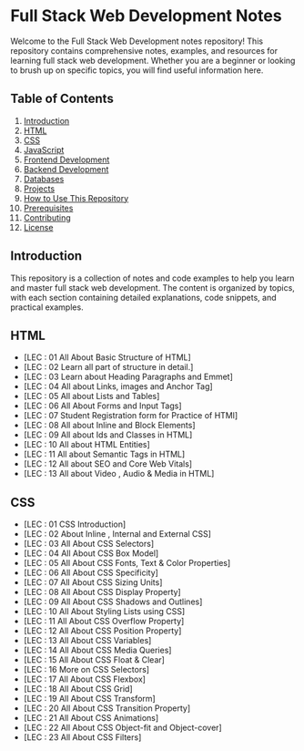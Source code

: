 # Full Stack Web Development Notes
Welcome to the Full Stack Web Development notes repository! 
This repository contains comprehensive notes, examples, and resources for learning full stack web development. Whether you are a beginner or looking to brush up on specific topics, you will find useful information here.
## Table of Contents
1. [Introduction](#introduction)
2. [HTML](#html)
3. [CSS](#css)
4. [JavaScript](#javascript)
5. [Frontend Development](#frontend-development)
6. [Backend Development](#backend-development)
7. [Databases](#databases)
8. [Projects](#projects)
9. [How to Use This Repository](#how-to-use-this-repository)
10. [Prerequisites](#prerequisites)
11. [Contributing](#contributing)
12. [License](#license)

## Introduction

This repository is a collection of notes and code examples to help you learn and master full stack web development. The content is organized by topics, with each section containing detailed explanations, code snippets, and practical examples.

## HTML
- [LEC : 01 All About Basic Structure of HTML]
- [LEC : 02 Learn all part of structure in detail.]
- [LEC : 03 Learn about Heading Paragraphs and Emmet]
- [LEC : 04 All about Links, images and Anchor Tag]
- [LEC : 05 All about Lists and Tables]
- [LEC : 06 All About Forms and Input Tags]
- [LEC : 07 Student Registration form for Practice of HTMl]
- [LEC : 08 All about Inline and Block Elements]
- [LEC : 09 All about Ids and Classes in HTML]
- [LEC : 10 All about HTML Entities]
- [LEC : 11 All about Semantic Tags in HTML]
- [LEC : 12 All about SEO and Core Web Vitals]
- [LEC : 13 All about Video , Audio & Media in HTML]

## CSS
- [LEC : 01 CSS Introduction]
- [LEC : 02 About Inline , Internal and External CSS]
- [LEC : 03 All About CSS Selectors]
- [LEC : 04 All About CSS Box Model]
- [LEC : 05 All About CSS Fonts, Text & Color Properties]
- [LEC : 06 All About CSS Specificity]
- [LEC : 07 All About CSS Sizing Units]
- [LEC : 08 All About CSS Display Property]
- [LEC : 09 All About CSS Shadows and Outlines]
- [LEC : 10 All About Styling Lists using CSS]
- [LEC : 11 All About CSS Overflow Property]
- [LEC : 12 All About CSS Position Property]
- [LEC : 13 All About CSS Variables]
- [LEC : 14 All About CSS Media Queries]
- [LEC : 15 All About CSS Float & Clear]
- [LEC : 16 More on CSS Selectors]
- [LEC : 17 All About CSS Flexbox]
- [LEC : 18 All About CSS Grid]
- [LEC : 19 All About CSS Transform]
- [LEC : 20 All About CSS Transition Property]
- [LEC : 21 All About CSS Animations]
- [LEC : 22 All About CSS Object-fit and Object-cover]
- [LEC : 23 All About CSS Filters]
